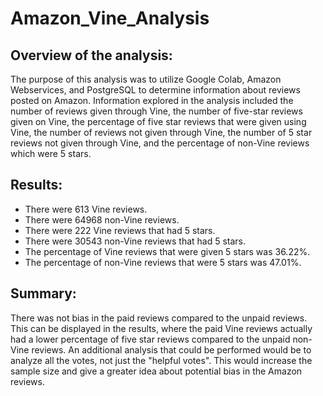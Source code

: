 # Amazon_Vine_Analysis


## Overview of the analysis:

The purpose of this analysis was to utilize Google Colab, Amazon Webservices, and PostgreSQL to determine information about reviews posted on Amazon. Information explored in the analysis included the number of reviews given through Vine, the number of five-star reviews given on Vine, the percentage of five star reviews that were given using Vine, the number of reviews not given through Vine, the number of 5 star reviews not given through Vine, and the percentage of non-Vine reviews which were 5 stars. 

## Results:

* There were 613 Vine reviews.
* There were 64968 non-Vine reviews.
* There were 222 Vine reviews that had 5 stars.
* There were 30543 non-Vine reviews that had 5 stars.
* The percentage of Vine reviews that were given 5 stars was 36.22%.
* The percentage of non-Vine reviews that were 5 stars was 47.01%.

## Summary:

There was not bias in the paid reviews compared to the unpaid reviews. This can be displayed in the results, where the paid Vine reviews actually had a lower percentage of five star reviews compared to the unpaid non-Vine reviews. An additional analysis that could be performed would be to analyze all the votes, not just the "helpful votes". This would increase the sample size and give a greater idea about potential bias in the Amazon reviews. 
